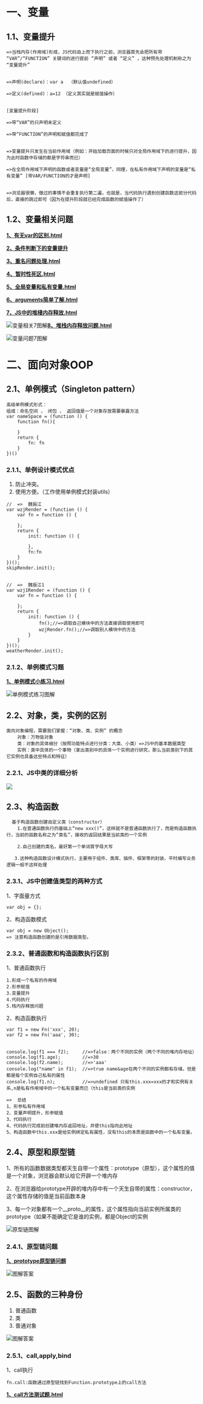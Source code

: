 

# 一、变量

## 1.1、变量提升

    =>当栈内存(作用域)形成，JS代码自上而下执行之前，浏览器首先会把所有带 “VAR”/“FUNCTION” 关键词的进行提前 “声明” 或者 “定义” ，这种预先处理机制称之为 “变量提升”


    =>声明(declare)：var a  （默认值undefined）
    
    =>定义(defined)：a=12 （定义其实就是赋值操作）


    [变量提升阶段]
    
    =>带“VAR”的只声明未定义
    
    =>带“FUNCTION”的声明和赋值都完成了


    =>变量提升只发生在当前作用域（例如：开始加载页面的时候只对全局作用域下的进行提升，因为此时函数中存储的都是字符串而已）
    
    =>在全局作用域下声明的函数或者变量是“全局变量”，同理，在私有作用域下声明的变量是“私有变量” [带VAR/FUNCTION的才是声明]


    =>浏览器很懒，做过的事情不会重复执行第二遍，也就是，当代码执行遇到创建函数这部分代码后，直接的跳过即可（因为在提升阶段就已经完成函数的赋值操作了）

## 1.2、变量相关问题

[**1、有无var的区别.html**](https://github.com/13029768866/JS-base-knowledge/blob/master/1%E3%80%81%E5%8F%98%E9%87%8F%E9%97%AE%E9%A2%98%E5%88%86%E6%9E%90/1%E3%80%81%E6%9C%89%E6%97%A0var%E7%9A%84%E5%8C%BA%E5%88%AB.html)

[**2、条件判断下的变量提升**](https://github.com/13029768866/JS-base-knowledge/blob/master/1%E3%80%81%E5%8F%98%E9%87%8F%E9%97%AE%E9%A2%98%E5%88%86%E6%9E%90/2%E3%80%81%E6%9D%A1%E4%BB%B6%E5%88%A4%E6%96%AD%E4%B8%8B%E7%9A%84%E5%8F%98%E9%87%8F%E6%8F%90%E5%8D%87.html)

[**3、重名问题处理.html**](https://github.com/13029768866/JS-base-knowledge/blob/master/1%E3%80%81%E5%8F%98%E9%87%8F%E9%97%AE%E9%A2%98%E5%88%86%E6%9E%90/3%E3%80%81%E9%87%8D%E5%90%8D%E9%97%AE%E9%A2%98%E5%A4%84%E7%90%86.html)

[**4、暂时性死区.html**](https://github.com/13029768866/JS-base-knowledge/blob/master/1%E3%80%81%E5%8F%98%E9%87%8F%E9%97%AE%E9%A2%98%E5%88%86%E6%9E%90/4%E3%80%81%E6%9A%82%E6%97%B6%E6%80%A7%E6%AD%BB%E5%8C%BA.html)

[**5、全局变量和私有变量.html**](https://github.com/13029768866/JS-base-knowledge/blob/master/1%E3%80%81%E5%8F%98%E9%87%8F%E9%97%AE%E9%A2%98%E5%88%86%E6%9E%90/5%E3%80%81%E5%85%A8%E5%B1%80%E5%8F%98%E9%87%8F%E5%92%8C%E7%A7%81%E6%9C%89%E5%8F%98%E9%87%8F.html)

[**6、arguments简单了解.html**](https://github.com/13029768866/JS-base-knowledge/blob/master/1%E3%80%81%E5%8F%98%E9%87%8F%E9%97%AE%E9%A2%98%E5%88%86%E6%9E%90/6%E3%80%81arguments%E7%AE%80%E5%8D%95%E4%BA%86%E8%A7%A3.html)

[**7、JS中的堆棧内存释放.html**](https://github.com/13029768866/JS-base-knowledge/blob/master/1%E3%80%81%E5%8F%98%E9%87%8F%E9%97%AE%E9%A2%98%E5%88%86%E6%9E%90/7%E3%80%81JS%E4%B8%AD%E7%9A%84%E5%A0%86%E6%A3%A7%E5%86%85%E5%AD%98%E9%87%8A%E6%94%BE.html)

![变量相关7图解](./images/变量相关7答案.png)[**8、堆栈内存释放问题.html**](https://github.com/13029768866/JS-base-knowledge/blob/master/1%E3%80%81%E5%8F%98%E9%87%8F%E9%97%AE%E9%A2%98%E5%88%86%E6%9E%90/8%E3%80%81%E5%A0%86%E6%A0%88%E5%86%85%E5%AD%98%E9%87%8A%E6%94%BE%E9%97%AE%E9%A2%98.html)

![变量问题7图解](./images/变量问题8答案.png)

# 二、面向对象OOP

## 2.1、单例模式（Singleton pattern）

```
高级单例模式形式：
组成：命名空间 ， 闭包 ， 返回值是一个对象存放需要暴露方法
var nameSpace = (function () {
    function fn(){

    }
    return {
        fn: fn
    }
})()
```

### 2.1.1、单例设计模式优点

1. 防止冲突。
2. 使用方便。（工作使用单例模式封装utils）

```
//	=>	魏振江
var wzjRender = (function () {
    var fn = function () {
        
    };
    return {
        init: function () {

        },
        fn:fn
    }
})();
skipRender.init();


//	=>	魏振江1
var wzj1Render = (function () {
    var fn = function () {

    };
    return {
        init: function () {
            fn();//=>调取自己模块中的方法直接调取使用即可
            wzjRender.fn();//=>调取别人模块中的方法
        }
    }
})();
weatherRender.init();
```

### 2.1.2、单例模式习题

[**1、单例模式小练习.html**](https://github.com/13029768866/JS-base-knowledge/blob/master/2%E3%80%81%E9%9D%A2%E5%90%91%E5%AF%B9%E8%B1%A1/1.1%E3%80%81singleton-pattern%E5%B0%8F%E7%BB%83%E4%B9%A0.html)

![单例模式练习图解](./images/单例练习答案.png)

## 2.2、对象，类，实例的区别

```
面向对象编程，需要我们掌握：“对象、类、实例” 的概念
    对象：万物皆对象
    类：对象的具体细分（按照功能特点进行分类：大类、小类）=>JS中的基本数据类型
    实例：类中具体的一个事物（拿出类别中的具体一个实例进行研究，那么当前类别下的其它实例也具备这些特点和特征）
```

### 2.2.1、JS中类的详细分析

![](./images/JS中的类.png)

## 2.3、构造函数

```
  基于构造函数创建自定义类（constructor）
    1.在普通函数执行的基础上“new xxx()”，这样就不是普通函数执行了，而是构造函数执行，当前的函数名称之为“类名”，接收的返回结果是当前类的一个实例
 
    2.自己创建的类名，最好第一个单词首字母大写
 
   3.这种构造函数设计模式执行，主要用于组件、类库、插件、框架等的封装，平时编写业务逻辑一般不这样处理
```

### 2.3.1、JS中创建值类型的两种方式

1、字面量方式

```
var obj = {};
```

2、构造函数模式

```
var obj = new Object();
=> 注意构造函数创建的是引用数据类型。
```

### 2.3.2、普通函数和构造函数执行区别

1、普通函数执行

```
1.形成一个私有的作用域
2.形参赋值
3.变量提升
4.代码执行
5.栈内存释放问题
```

2、构造函数执行

```
var f1 = new Fn('xxx', 20);
var f2 = new Fn('aaa', 30);


console.log(f1 === f2);		//=>false：两个不同的实例（两个不同的堆内存地址）
console.log(f1.age);		//=>30
console.log(f2.name);		//=>'aaa'
console.log("name" in f1);	//=>true name&age在两个不同的实例都有存储，但是都是每个实例自己私有的属性
console.log(f1.n);			//=>undefined 只有this.xxx=xxx的才和实例有关系,n是私有作用域中的一个私有变量而已（this是当前类的实例

=>	总结
1、形参私有作用域
2、变量声明提升，形参赋值
3、代码执行
4、代码执行完成前创建堆内存返回地址，并使this指向此地址
5、构造函数中this.xxx是给实例绑定私有属性，没有this的本质是函数中的一个私有变量。
```

## 2.4、原型和原型链

   1、所有的函数数据类型都天生自带一个属性：prototype（原型），这个属性的值是一个对象，浏览器会默认给它开辟一个堆内存

   2、在浏览器给prototype开辟的堆内存中有一个天生自带的属性：constructor，这个属性存储的值是当前函数本身

   3、每一个对象都有一个__proto__的属性，这个属性指向当前实例所属类的prototype（如果不能确定它是谁的实例，都是Object的实例

![原型链图解](./images/原型链分析.png)

### 2.4.1、原型链问题

[**1、prototype原型链问题**](https://github.com/13029768866/JS-base-knowledge/blob/master/2%E3%80%81%E9%9D%A2%E5%90%91%E5%AF%B9%E8%B1%A1/2%E3%80%81prototype.html)

![图解答案](./images/原型链题1答案.png)

## 2.5、函数的三种身份

1. 普通函数
2. 类
3. 普通对象

![图解答案](./images/函数的三种用法.png)

### 2.5.1、call,apply,bind

1、call执行

```
fn.call:函数通过原型链找到Function.prototype上的call方法
```

[**1、call方法测试题.html**](https://github.com/13029768866/JS-base-knowledge/blob/master/1%E3%80%81%E5%8F%98%E9%87%8F%E9%97%AE%E9%A2%98%E5%88%86%E6%9E%90/1%E3%80%81%E6%9C%89%E6%97%A0var%E7%9A%84%E5%8C%BA%E5%88%AB.html)



